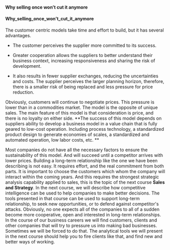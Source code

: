 #### Why selling once won’t cut it anymore

#### Why_selling_once_won’t_cut_it_anymore

The customer centric models take time and effort to build, but it has several advantages.

* The customer perceives the supplier more committed to its success. 

* Greater cooperation allows the suppliers to better understand their business context, increasing responsiveness and sharing the risk of development. 

* It also results in fewer supplier exchanges, reducing the uncertainties and costs. The supplier perceives the larger planning horizon, therefore, there is a smaller risk of being replaced and less pressure for price reduction. 

Obviously, customers will continue to negotiate prices. This pressure is lower than in a commodities market. The model is the opposite of unique sales. The main feature of this model is that consideration is price, and there is no loyalty on either side. **The success of this model depends on  suppliers ability to develop a business model in a value chain that is fully geared to low-cost operation. Including process technology, a standardized product design to generate economies of scales, a standardized and automated operation, low labor costs, etc. **

Most companies do not have all the necessary factors to ensure the sustainability of this model. And will succeed until a competitor arrives with lower prices. Building a long-term relationship like the one we have been describing is not easy. It requires effort, and the real commitment from both parts. It is important to choose the customers which whom the company will interact within the coming years. And this requires the strongest strategic analysis capability applied to sales, this is the topic of the next
course **Sales and Strategy**. In the next course, we will describe how competitive intelligence can be used to help companies to make better decisions. The tools presented in that course can be used to support long-term relationship, to seek new opportunities, or to defend against competitor's attacks. Obviously, no one expects all of the companies to all of a sudden become more cooperative, open and interested in long-term relationships. In the course of our business careers we will find customers, clients and other companies that will try to pressure us into making bad businesses. Sometimes we will be forced to do that. The analytical tools we will present in the next course should help you to fire clients like that, and
find new and better ways of working. 